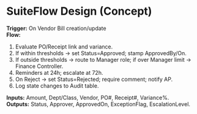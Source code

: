 # SuiteFlow Design (Concept)

**Trigger:** On Vendor Bill creation/update  
**Flow:** 
1. Evaluate PO/Receipt link and variance.
2. If within thresholds → set Status=Approved; stamp ApprovedBy/On.
3. If outside thresholds → route to Manager role; if over Manager limit → Finance Controller.
4. Reminders at 24h; escalate at 72h.
5. On Reject → set Status=Rejected; require comment; notify AP.
6. Log state changes to Audit table.

**Inputs:** Amount, Dept/Class, Vendor, PO#, Receipt#, Variance%.  
**Outputs:** Status, Approver, ApprovedOn, ExceptionFlag, EscalationLevel.
